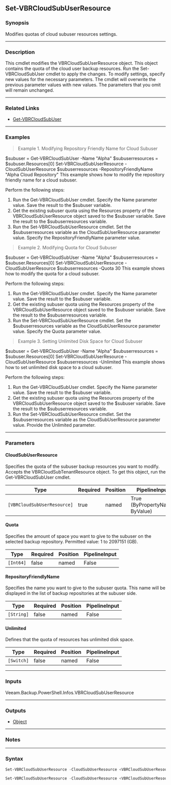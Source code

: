 Set-VBRCloudSubUserResource
---------------------------

### Synopsis
Modifies quotas of cloud subuser resources settings.

---

### Description

This cmdlet modifies the VBRCloudSubUserResource object. This object contains the quota of the cloud user backup resources. Run the Set-VBRCloudSubUser cmdlet to apply the changes. To modify settings, specify new values for the necessary parameters. The cmdlet will overwrite the previous parameter values with new values. The parameters that you omit will remain unchanged.

---

### Related Links
* [Get-VBRCloudSubUser](Get-VBRCloudSubUser)

---

### Examples
> Example 1. Modifying Repository Friendly Name for Cloud Subuser

$subuser = Get-VBRCloudSubUser -Name "Alpha"
$subuserresources = $subuser.Resources[0]
Set-VBRCloudSubUserResource -CloudSubUserResource $subuserresources -RepositoryFriendlyName "Alpha Cloud Repository"
This example shows how to modify the repository friendly name for a cloud subuser.

Perform the following steps:
1. Run the Get-VBRCloudSubUser cmdlet. Specify the Name parameter value. Save the result to the $subuser variable.
2. Get the existing subuser quota using the Resources property of the VBRCloudSubUserResource object saved to the $subuser variable. Save the result to the $subuserresources variable.
3. Run the Set-VBRCloudSubUserResource cmdlet. Set the $subuserresources variable as the CloudSubUserResource parameter value. Specify the RepositoryFriendlyName parameter value.
> Example 2. Modifying Quota for Cloud Subuser

$subuser = Get-VBRCloudSubUser -Name "Alpha"
$subuserresources = $subuser.Resources[0]
Set-VBRCloudSubUserResource -CloudSubUserResource $subuserresources -Quota 30
This example shows how to modify the quota for a cloud subuser.

Perform the following steps:
1. Run the Get-VBRCloudSubUser cmdlet. Specify the Name parameter value. Save the result to the $subuser variable.
2. Get the existing subuser quota using the Resources property of the VBRCloudSubUserResource object saved to the $subuser variable. Save the result to the $subuserresources variable.
3. Run the Set-VBRCloudSubUserResource cmdlet. Set the $subuserresources variable as the CloudSubUserResource parameter value. Specify the Quota parameter value.
> Example 3. Setting Unlimited Disk Space for Cloud Subuser

$subuser = Get-VBRCloudSubUser -Name "Alpha"
$subuserresources = $subuser.Resources[0]
Set-VBRCloudSubUserResource -CloudSubUserResource $subuserresources -Unlimited
This example shows how to set unlimited disk space to a cloud subuser.

Perform the following steps:
1. Run the Get-VBRCloudSubUser cmdlet. Specify the Name parameter value. Save the result to the $subuser variable.
2. Get the existing subuser quota using the Resources property of the VBRCloudSubUserResource object saved to the $subuser variable. Save the result to the $subuserresources variable.
3. Run the Set-VBRCloudSubUserResource cmdlet. Set the $subuserresources variable as the CloudSubUserResource parameter value. Provide the Unlimited parameter.

---

### Parameters
#### **CloudSubUserResource**
Specifies the quota of the subuser backup resources you want to modify. Accepts the VBRCloudSubTenantResource object. To get this object, run the Get-VBRCloudSubUser cmdlet.

|Type                       |Required|Position|PipelineInput                 |
|---------------------------|--------|--------|------------------------------|
|`[VBRCloudSubUserResource]`|true    |named   |True (ByPropertyName, ByValue)|

#### **Quota**
Specifies the amount of space you want to give to the subuser on the selected backup repository. Permitted value: 1 to 2097151  (GB).

|Type     |Required|Position|PipelineInput|
|---------|--------|--------|-------------|
|`[Int64]`|false   |named   |False        |

#### **RepositoryFriendlyName**
Specifies the name you want to give to the subuser quota. This name will be displayed in the list of backup repositories at the subuser side.

|Type      |Required|Position|PipelineInput|
|----------|--------|--------|-------------|
|`[String]`|false   |named   |False        |

#### **Unlimited**
Defines that the quota of resources has unlimited disk space.

|Type      |Required|Position|PipelineInput|
|----------|--------|--------|-------------|
|`[Switch]`|false   |named   |False        |

---

### Inputs
Veeam.Backup.PowerShell.Infos.VBRCloudSubUserResource

---

### Outputs
* [Object](https://learn.microsoft.com/en-us/dotnet/api/System.Object)

---

### Notes

---

### Syntax
```PowerShell
Set-VBRCloudSubUserResource -CloudSubUserResource <VBRCloudSubUserResource> [-Quota <Int64>] [-RepositoryFriendlyName <String>] [<CommonParameters>]
```
```PowerShell
Set-VBRCloudSubUserResource -CloudSubUserResource <VBRCloudSubUserResource> [-RepositoryFriendlyName <String>] [-Unlimited] [<CommonParameters>]
```
